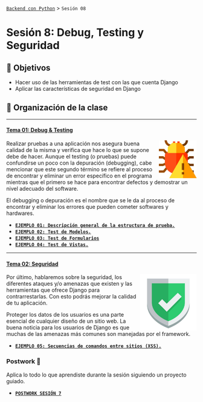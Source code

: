 [`Backend con Python`](../Readme.md) > `Sesión 08`
# Sesión 8: Debug, Testing y Seguridad

## :dart: Objetivos

- Hacer uso de las herramientas de test con las que cuenta Django
- Aplicar las características de seguridad en Django

## 📂 Organización de la clase
***
#### <ins>Tema 01: Debug & Testing</ins>
<img src="img/imagen1.png" align="right" height="100" width="100">

Realizar pruebas a una aplicación nos asegura buena calidad de la misma y verifica que hace lo que se supone debe de hacer. Aunque el testing (o pruebas) puede confundirse un poco con la depuración (debugging), cabe mencionar que este segundo término se refiere al proceso de encontrar y eliminar un error específico en el programa mientras que el primero se hace para encontrar defectos y demostrar un nivel adecuado del software.

El debugging o depuración es el nombre que se le da al proceso de encontrar y eliminar los errores que pueden cometer softwares y hardwares.


   - [**`EJEMPLO 01: Descripción general de la estructura de prueba.`**](Ejemplo-01)
   - [**`EJEMPLO 02: Test de Modelos.`**](Ejemplo-02)
   - [**`EJEMPLO 03: Test de Formularios`**](Ejemplo-03)
   - [**`EJEMPLO 04: Test de Vistas.`**](Ejemplo-04)

***
#### <ins>Tema 02: Seguridad</ins>
<img src="img/imagen2.png" align="right" height="150" width="150">


Por último, hablaremos sobre la seguridad, los diferentes ataques y/o amenazas que existen y las herramientas que ofrece Django para contrarrestarlas. Con esto podrás mejorar la calidad de tu aplicación.

Proteger los datos de los usuarios es una parte esencial de cualquier diseño de un sitio web.  La buena noticia para los usuarios de Django es que muchas de las amenazas más comunes son manejadas por el framework.

   - [**`EJEMPLO 05: Secuencias de comandos entre sitios (XSS).`**](Ejemplo-05)


### Postwork :memo:
Aplica lo todo lo que aprendiste durante la sesión siguiendo un proyecto guiado.

- [**`POSTWORK SESIÓN 7`**](Postwork/Readme.md)




